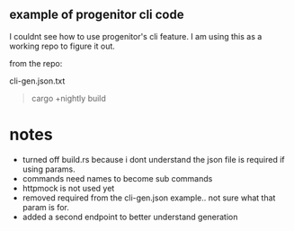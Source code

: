 ## example of progenitor cli code

I couldnt see how to use progenitor's cli feature. I am using this as a working repo to figure it out.

from the repo:

cli-gen.json.txt

> cargo +nightly build

# notes
- turned off build.rs because i dont understand the json file is required if using params.
- commands need names to become sub commands
- httpmock is not used yet
- removed required from the cli-gen.json example.. not sure what that param is for.
- added a second endpoint to better understand generation